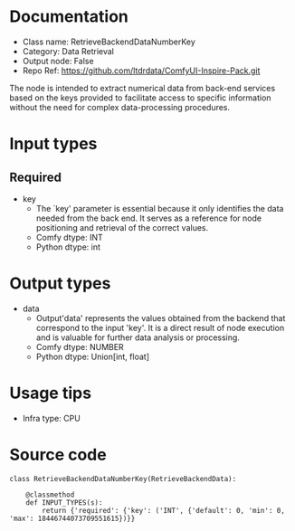 # Documentation
- Class name: RetrieveBackendDataNumberKey
- Category: Data Retrieval
- Output node: False
- Repo Ref: https://github.com/ltdrdata/ComfyUI-Inspire-Pack.git

The node is intended to extract numerical data from back-end services based on the keys provided to facilitate access to specific information without the need for complex data-processing procedures.

# Input types
## Required
- key
    - The `key' parameter is essential because it only identifies the data needed from the back end. It serves as a reference for node positioning and retrieval of the correct values.
    - Comfy dtype: INT
    - Python dtype: int

# Output types
- data
    - Output'data' represents the values obtained from the backend that correspond to the input 'key'. It is a direct result of node execution and is valuable for further data analysis or processing.
    - Comfy dtype: NUMBER
    - Python dtype: Union[int, float]

# Usage tips
- Infra type: CPU

# Source code
```
class RetrieveBackendDataNumberKey(RetrieveBackendData):

    @classmethod
    def INPUT_TYPES(s):
        return {'required': {'key': ('INT', {'default': 0, 'min': 0, 'max': 18446744073709551615})}}
```